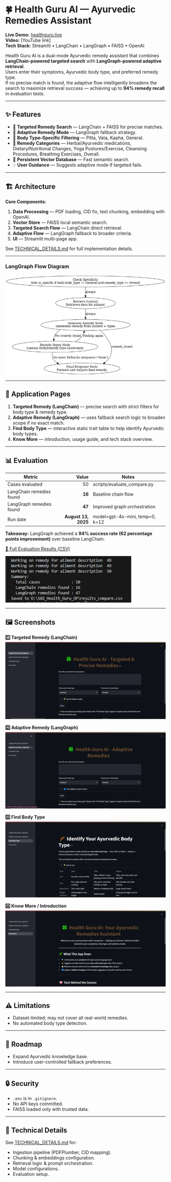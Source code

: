 # 🍀 Health Guru AI — Ayurvedic Remedies Assistant

**Live Demo:** [healthguru.live](http://3.208.253.130:8501/)  
**Video:** [YouTube link]  
**Tech Stack:** Streamlit • LangChain • LangGraph • FAISS • OpenAI

Health Guru AI is a dual-mode Ayurvedic remedy assistant that combines **LangChain-powered targeted search** with **LangGraph-powered adaptive retrieval**.  
Users enter their symptoms, Ayurvedic body type, and preferred remedy type.  
If no precise match is found, the adaptive flow intelligently broadens the search to maximize retrieval success — achieving up to **94% remedy recall** in evaluation tests.

---

## ✨ Features
- 🎯 **Targeted Remedy Search** — LangChain + FAISS for precise matches.  
- 🔄 **Adaptive Remedy Mode** — LangGraph fallback strategy.  
- 🧩 **Body Type–Specific Filtering** — Pitta, Vata, Kapha, General.  
- 🧪 **Remedy Categories** — Herbal/Ayurvedic medications, Dietary/Nutritional Changes, Yoga Postures/Exercise, Cleansing Procedures, Breathing Exercises, Overall.  
- 📂 **Persistent Vector Database** — Fast semantic search.  
- 💡 **User Guidance** — Suggests adaptive mode if targeted fails.

---

## 🏗 Architecture
**Core Components:**
1. **Data Processing** — PDF loading, CID fix, text chunking, embedding with OpenAI.  
2. **Vector Store** — FAISS local semantic search.  
3. **Targeted Search Flow** — LangChain direct retrieval.  
4. **Adaptive Flow** — LangGraph fallback to broader criteria.  
5. **UI** — Streamlit multi-page app.

See [TECHNICAL_DETAILS.md](TECHNICAL_DETAILS.md) for full implementation details.

---
### LangGraph Flow Diagram
![LangGraph Diagram](Images/healthguru_langgraph_flow.png)

----
## 📄 Application Pages
1. **Targeted Remedy (LangChain)** — precise search with strict filters for body type & remedy type.  
2. **Adaptive Remedy (LangGraph)** — uses fallback search logic to broaden scope if no exact match.  
3. **Find Body Type** — interactive static trait table to help identify Ayurvedic body types.  
4. **Know More** — introduction, usage guide, and tech stack overview.

---

## 📊 Evaluation
| Metric                   | Value          | Notes                                   |
|--------------------------|---------------:|-----------------------------------------|
| Cases evaluated          | 50             | scripts/evaluate_compare.py             |
| LangChain remedies found | **16**         | Baseline chain flow                     |
| LangGraph remedies found | **47**         | Improved graph orchestration            |
| Run date                 | **August 13, 2025** | model=gpt-4o-mini, temp=0, k=12      |

**Takeaway:** LangGraph achieved a **94% success rate (62 percentage points improvement)** over baseline LangChain.

[📄 Full Evaluation Results (CSV)](results_compare.csv) 

![Evaluation Screenshot](Images/evaluation_summary.png)

---

## 🖼 Screenshots

**1️⃣ Targeted Remedy (LangChain)**  
![Targeted Remedy Screenshot](Images/preview_langchain.png)  

**2️⃣ Adaptive Remedy (LangGraph)**  
![Adaptive Remedy Screenshot](Images/preview_langgraph.png)  

**3️⃣ Find Body Type**  
![Find Body Type Screenshot](Images/preview_body_types.png)  

**4️⃣ Know More / Introduction**  
![Know More Screenshot](Images/preview_know_more.png)  
 

---

## ⚠ Limitations
- Dataset-limited; may not cover all real-world remedies.  
- No automated body type detection.

---

## 📅 Roadmap
- Expand Ayurvedic knowledge base.  
- Introduce user-controlled fallback preferences.

---

## 🔒 Security
- `.env` is in `.gitignore`.  
- No API keys committed.  
- FAISS loaded only with trusted data.

---

## 📜 Technical Details
See [TECHNICAL_DETAILS.md](TECHNICAL_DETAILS.md) for:
- Ingestion pipeline (PDFPlumber, CID mapping).  
- Chunking & embeddings configuration.  
- Retrieval logic & prompt orchestration.  
- Model configurations.  
- Evaluation setup.
